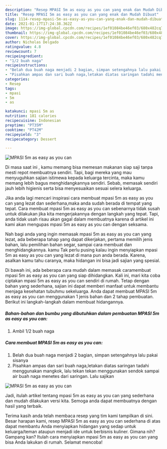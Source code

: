 ```yaml
---
description: "Resep MPASI 5m as easy as you can yang enak dan Mudah Dibuat"
title: "Resep MPASI 5m as easy as you can yang enak dan Mudah Dibuat"
slug: 1114-resep-mpasi-5m-as-easy-as-you-can-yang-enak-dan-mudah-dibuat
date: 2021-01-17T17:24:38.362Z
image: https://img-global.cpcdn.com/recipes/1ef01084be46ef03/680x482cq70/mpasi-5m-as-easy-as-you-can-foto-resep-utama.jpg
thumbnail: https://img-global.cpcdn.com/recipes/1ef01084be46ef03/680x482cq70/mpasi-5m-as-easy-as-you-can-foto-resep-utama.jpg
cover: https://img-global.cpcdn.com/recipes/1ef01084be46ef03/680x482cq70/mpasi-5m-as-easy-as-you-can-foto-resep-utama.jpg
author: Nicholas Delgado
ratingvalue: 4.8
reviewcount: 7
recipeingredient:
- "1/2 buah naga"
recipeinstructions:
- "Belah dua buah naga menjadi 2 bagian, simpan setengahnya lalu pakai sisanya"
- "Pisahkan ampas dan sari buah naga,letakan diatas saringan tadahi menggunakan mangkok, lalu tekan tekan menggunakan sendok sampai air buah naga menetes dari saringan. Lalu sajikan"
categories:
- Resep
tags:
- mpasi
- 5m
- as

katakunci: mpasi 5m as 
nutrition: 181 calories
recipecuisine: Indonesian
preptime: "PT35M"
cooktime: "PT42M"
recipeyield: "3"
recipecategory: Dessert

---
```



![MPASI 5m as easy as you can](https://img-global.cpcdn.com/recipes/1ef01084be46ef03/680x482cq70/mpasi-5m-as-easy-as-you-can-foto-resep-utama.jpg)

Di masa  saat ini , kamu memang bisa memesan makanan siap saji tanpa mesti repot membuatnya sendiri. Tapi, bagi mereka yang mau menyuguhkan sajian istimewa kepada keluarga tercinta, maka kamu memang lebih bagus menghidangkannya sendiri. Sebab, memasak sendiri jauh lebih higienis serta bisa menyesuaikan sesuai selera keluarga.

Jika anda lagi mencari inspirasi cara membuat mpasi 5m as easy as you can yang lezat dan sederhana,maka anda sudah berada di tempat yang tepat. Cara membuat mpasi 5m as easy as you can  sebenarnya tidak susah untuk dilakukan jika kita mengerjakannya dengan langkah yang tepat. Tapi, anda tidak usah risau akan gagal dalam membuatnya 
karena di artikel ini kami akan mengupas mpasi 5m as easy as you can dengan seksama.  



Nah bagi anda yang ingin memasak mpasi 5m as easy as you can yang lezat, ada beberapa tahap yang dapat dikerjakan, pertama memilih jenis bahan, lalu pemilihan bahan segar, sampai cara membuat dan menghidangkannya. kamu Tak perlu pusing kalau ingin menyiapkan mpasi 5m as easy as you can yang lezat di mana pun anda berada. Karena, asalkan kamu  tahu caranya, maka hidangan ini bisa jadi sajian yang spesial.

Di bawah ini, ada beberapa cara mudah dalam memasak caramembuat mpasi 5m as easy as you can yang siap dihidangkan. Kali ini, mari kita coba ciptakan mpasi 5m as easy as you can sendiri di rumah. Tetap dengan bahan yang sederhana, sajian ini dapat memberi manfaat untuk membantu menjaga kesehatan tubuhmu sekeluarga. Anda dapat membuat MPASI 5m as easy as you can menggunakan 1 jenis bahan dan 2 tahap pembuatan. Berikut ini langkah-langkah dalam membuat hidangannya.

<!--inarticleads1-->

##### Bahan-bahan dan bumbu yang dibutuhkan dalam pembuatan MPASI 5m as easy as you can:

1. Ambil 1/2 buah naga




<!--inarticleads2-->

##### Cara membuat MPASI 5m as easy as you can:

1. Belah dua buah naga menjadi 2 bagian, simpan setengahnya lalu pakai sisanya
1. Pisahkan ampas dan sari buah naga,letakan diatas saringan tadahi menggunakan mangkok, lalu tekan tekan menggunakan sendok sampai air buah naga menetes dari saringan. Lalu sajikan
<img src="https://img-global.cpcdn.com/steps/469e2e5240014ebe/160x128cq70/mpasi-5m-as-easy-as-you-can-langkah-memasak-2-foto.jpg" alt="MPASI 5m as easy as you can">



Jadi, itulah artikel tentang  mpasi 5m as easy as you can  yang sederhana dan mudah dilakukan versi kita. Semoga anda dapat membuatnya dengan hasil yang terbaik. 

Terima kasih anda telah membaca resep yang tim kami tampilkan di sini. Besar harapan kami, resep  MPASI 5m as easy as you can sederhana di atas dapat membantu Anda menyiapkan hidangan yang sedap untuk keluarga/teman ataupun menjadi ide untuk berbisnis kuliner. Gimana nih? Gampang kan? Itulah cara menyiapkan mpasi 5m as easy as you can yang bisa Anda lakukan di rumah. Selamat mencoba!

